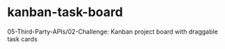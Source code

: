 # kanban-task-board
05-Third-Party-APIs/02-Challenge: Kanban project board with draggable task cards
